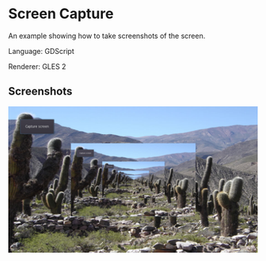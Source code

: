 # Screen Capture

An example showing how to take screenshots of the screen. 

Language: GDScript

Renderer: GLES 2

## Screenshots

![Screenshot](screenshots/capture.png)
